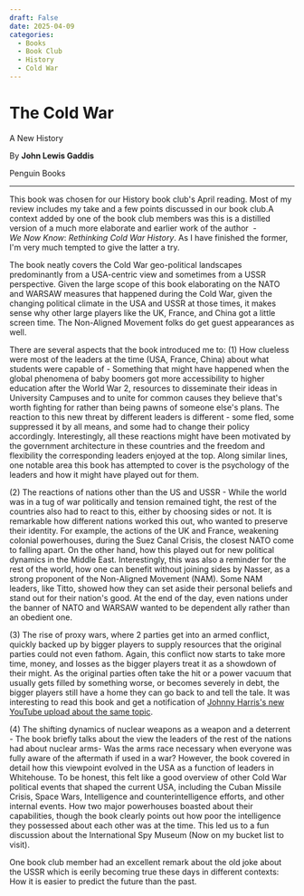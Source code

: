 ```yaml
---
draft: False
date: 2025-04-09 
categories:
  - Books
  - Book Club
  - History
  - Cold War 
---
```


# The Cold War

A New History

By **John Lewis Gaddis**

Penguin Books

______

This book was chosen for our History book club's April reading. Most of my review includes my take and a few points discussed in our book club.A context added by one of the book club members was this is a distilled version of a much more elaborate and earlier work of the author  - $We\ Now\ Know:\ Rethinking\ Cold\ War\ History$. As I have finished the former, I'm very much tempted to give the latter a try.

The book neatly covers the Cold War geo-political landscapes predominantly from a USA-centric view and sometimes from a USSR perspective. Given the large scope of this book elaborating on the NATO and WARSAW measures that happened during the Cold War, given the changing political climate in the USA and USSR at those times, it makes sense why other large players like the UK, France, and China got a little screen time. The Non-Aligned Movement folks do get guest appearances as well.

There are several aspects that the book introduced me to: (1) How clueless were most of the leaders at the time (USA, France, China) about what students were capable of - Something that might have happened when the global phenomena of baby boomers got more accessibility to higher education after the World War 2, resources to disseminate their ideas in University Campuses and to unite for common causes they believe that's worth fighting for rather than being pawns of someone else's plans. The reaction to this new threat by different leaders is different - some fled, some suppressed it by all means, and some had to change their policy accordingly. Interestingly, all these reactions might have been motivated by the government architecture in these countries and the freedom and flexibility the corresponding leaders enjoyed at the top. Along similar lines, one notable area this book has attempted to cover is the psychology of the leaders and how it might have played out for them.

(2) The reactions of nations other than the US and USSR - While the world was in a tug of war politically and tension remained tight, the rest of the countries also had to react to this, either by choosing sides or not. It is remarkable how different nations worked this out, who wanted to preserve their identity. For example, the actions of the UK and France, weakening colonial powerhouses, during the Suez Canal Crisis, the closest NATO come to falling apart. On the other hand, how this played out for new political dynamics in the Middle East. Interestingly, this was also a reminder for the rest of the world, how one can benefit without joining sides by Nasser, as a strong proponent of the Non-Aligned Movement (NAM). Some NAM leaders, like Titto, showed how they can set aside their personal beliefs and stand out for their nation's good. At the end of the day, even nations under the banner of NATO and WARSAW wanted to be dependent ally rather than an obedient one.

(3) The rise of proxy wars, where 2 parties get into an armed conflict, quickly backed up by bigger players to supply resources that the original parties could not even fathom. Again, this conflict now starts to take more time, money, and losses as the bigger players treat it as a showdown of their might. As the original parties often take the hit or a power vacuum that usually gets filled by something worse, or becomes severely in debt, the bigger players still have a home they can go back to and tell the tale. It was interesting to read this book and get a notification of [Johnny Harris's new YouTube upload about the same topic](https://www.youtube.com/watch?v=DqJnmaLWnqQ).

(4) The shifting dynamics of nuclear weapons as a weapon and a deterrent - The book briefly talks about the view the leaders of the rest of the nations had about nuclear arms- Was the arms race necessary when everyone was fully aware of the aftermath if used in a war? However, the book covered in detail how this viewpoint evolved in the USA as a function of leaders in Whitehouse. To be honest, this felt like a good overview of other Cold War political events that shaped the current USA, including the Cuban Missile Crisis, Space Wars, Intelligence and counterintelligence efforts, and other internal events. How two major powerhouses boasted about their capabilities, though the book clearly points out how poor the intelligence they possessed about each other was at the time. This led us to a fun discussion about the International Spy Museum (Now on my bucket list to visit).

One book club member had an excellent remark about the old joke about the USSR which is eerily becoming true these days in different contexts: How it is easier to predict the future than the past.
